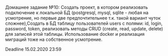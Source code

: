 Домашнее задание №10: Создать проект, в котором реализовать подключение к локальной БД (postgresql, mysql, sqlite - любая на усмотрение, но первые две предпочтительнее т.к. такой вариант чуток сложнее),Создать в БД таблицу пользователей users с полями: id, login, password, token, реализовать методы CRUD (create, read, update, delete) для записей этой таблицы.
Использование docker и реализация миграций тоже на собственное усмотрение.

Deadline 15.02.2020 23:59
